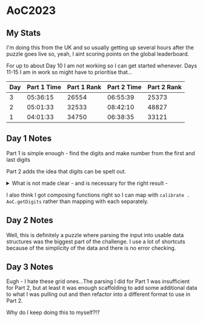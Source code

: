 # AoC2023

## My Stats

I'm doing this from the UK and so usually getting up several hours after the puzzle goes live so, yeah, I aint scoring points on the global leaderboard.

For up to about Day 10 I am not working so I can get started whenever. Days 11-15 I am in work so might have to prioritise that...

| Day | Part 1 Time | Part 1 Rank | Part 2 Time | Part 2 Rank |
| --- | --- | --- | --- | --- |
| 3 | 05:36:15 | 26554 | 06:55:39 | 25373 |
| 2 | 05:01:33 | 32533 | 08:42:10 | 48827 |
| 1 | 04:01:33 | 34750 | 06:38:35 | 33121 |

## Day 1 Notes
Part 1 is simple enough - find the digits and make number from the first and last digits

Part 2 adds the idea that digits can be spelt out. 
<details>
  <summary>What is not made clear - and is necessary for the right result - </summary>
  
  is that spelt out "digits" can overlap - so `eightwo` is actually `82`, not `8wo` (or `eigh2` if your matching in reverse)

  I added the `AoCLib.getDigits` function to do this including the overlapping (which I hate). Basically rather than skipping to the character after the end of the spelled out digit, it skips to the last character when continuing the search for digits. 

  I could also look at `getFirstDigit` and `getLastDigit` (based on a reversed list and backwards spelt digits) functions rather than finding all the digits then getting first and last...
</details>


I also think I got composing functions right so I can map with `calibrate . AoC.getDigits` rather than  mapping with each separately.

## Day 2 Notes
Well, this is definitely a puzzle where parsing the input into usable data structures was the biggest part of the challenge. I use a lot of shortcuts because of the simplicity of the data and there is no error checking. 

## Day 3 Notes
Eugh - I hate these grid ones...The parsing I did for Part 1 was insufficient for Part 2, but at least it was enough scaffolding to add some additional data to what I was pulling out and then refactor into a different format to use in Part 2. 

Why do I keep doing this to myself?!?

